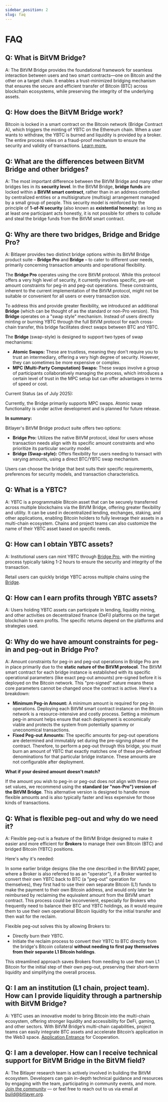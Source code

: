 ```yaml
---
sidebar_position: 2
slug: faq
---
```


# FAQ

## Q: What is BitVM Bridge?

A: The BitVM Bridge provides the foundational framework for seamless interaction between users and two smart contracts—one on Bitcoin and the other on a target chain. It enables a trust-minimized bridging mechanism that ensures the secure and efficient transfer of Bitcoin (BTC) across blockchain ecosystems, while preserving the integrity of the underlying assets.

## Q: How does the BitVM Bridge work?

Bitcoin is locked in a smart contract on the Bitcoin network (Bridge Contract A), which triggers the minting of YBTC on the Ethereum chain. When a user wants to withdraw, the YBTC is burned and liquidity is provided by a broker. The entire process relies on a fraud-proof mechanism to ensure the security and validity of transactions. <a href='https://blog.bitlayer.org/introducing_bitvm_bridge/' target='_blank'>Learn more.</a>

## Q: What are the differences between BitVM Bridge and other bridges?

A: The most important difference between the BitVM Bridge and many other bridges lies in its **security level**. In the BitVM Bridge, **bridge funds** are locked within a **BitVM smart contract**, rather than in an address controlled by centralized entities or a multisignature (multisig) arrangement managed by a small group of people. This security model is reinforced by the principle of **1-of-N security** (also known as **existential honesty**): as long as at least one participant acts honestly, it is not possible for others to collude and steal the bridge funds from the BitVM smart contract.

## Q: Why are there two bridges, Bridge and Bridge Pro?

A: Bitlayer provides two distinct bridge options within its BitVM Bridge product suite – **Bridge Pro** and **Bridge** – to cater to different user needs, primarily concerning transaction amounts and operational flexibility.

The **Bridge Pro** operates using the core BitVM protocol. While this protocol offers a very high level of security, it currently involves specific, pre-set amount constraints for peg-in and peg-out operations. These constraints, inherent to the current implementation of the BitVM protocol, might not be suitable or convenient for all users or every transaction size.

To address this and provide greater flexibility, we introduced an additional **Bridge** (which can be thought of as the standard or non-Pro version). This **Bridge** operates on a "swap style" mechanism. Instead of users directly minting or burning YBTC through the full BitVM protocol for each cross-chain transfer, this bridge facilitates direct swaps between BTC and YBTC.

The **Bridge** (swap-style) is designed to support two types of swap mechanisms:

- **Atomic Swaps:** These are trustless, meaning they don't require you to trust an intermediary, offering a very high degree of security. However, they can sometimes be more expensive or complex.
- **MPC (Multi-Party Computation) Swaps:** These swaps involve a group of participants collaboratively managing the process, which introduces a certain level of trust in the MPC setup but can offer advantages in terms of speed or cost.

Current Status (as of July 2025):

Currently, the Bridge primarily supports MPC swaps. Atomic swap functionality is under active development and is planned for future release.

**In summary:**

Bitlayer's BitVM Bridge product suite offers two options:

- **Bridge Pro:** Utilizes the native BitVM protocol, ideal for users whose transaction needs align with its specific amount constraints and who prioritize its particular security model.
- **Bridge (Swap-style):** Offers flexibility for users needing to transact with varying amounts, using a direct BTC/YBTC swap mechanism.

Users can choose the bridge that best suits their specific requirements, preferences for security models, and transaction characteristics.

## Q: What is a YBTC?

A: YBTC is a programmable Bitcoin asset that can be securely transferred across multiple blockchains via the BitVM Bridge, offering greater flexibility and utility. It can be used in decentralized lending, exchanges, staking, and other applications, enabling Bitcoin holders to fully leverage their assets in a multi-chain ecosystem. Chains and project teams can also customize the name of their YBTC asset based on specific needs.

## Q: How can I obtain YBTC assets?

A: Institutional users can mint YBTC through <a href='https://bitvmbridge.bitlayer.org/testnet/bridge-pro/mint' target='_blank' >Bridge Pro</a>, with the minting process typically taking 1-2 hours to ensure the security and integrity of the transaction.

Retail users can quickly bridge YBTC across multiple chains using the <a href='https://bitvmbridge.bitlayer.org/testnet/bridge' target='_blank' >Bridge</a>.

## Q: How can I earn profits through YBTC assets?

A: Users holding YBTC assets can participate in lending, liquidity mining, and other activities on decentralized finance (DeFi) platforms on the target blockchain to earn profits. The specific returns depend on the platforms and strategies used.

## Q: Why do we have amount constraints for peg-in and peg-out in Bridge Pro?

A: Amount constraints for peg-in and peg-out operations in Bridge Pro are in place primarily due to the **static nature of the BitVM protocol**. The BitVM smart contract for each bridge instance is established with its specific operational parameters (like exact peg-out amounts) pre-signed before it is deployed on the Bitcoin network. This "pre-signed" nature means these core parameters cannot be changed once the contract is active. Here's a breakdown:

- **Minimum Peg-in Amount:** A minimum amount is required for peg-in operations. Deploying each BitVM smart contract instance on the Bitcoin network is a resource-intensive and costly process. Setting a minimum peg-in amount helps ensure that each deployment is economically viable and protects the system from potentially spammy or uneconomical transactions.
- **Fixed Peg-out Amounts:** The specific amounts for peg-out operations are determined and immutably set during the pre-signing phase of the contract. Therefore, to perform a peg-out through this bridge, you must burn an amount of YBTC that exactly matches one of these pre-defined denominations for that particular bridge instance. These amounts are not configurable after deployment.

**What if your desired amount doesn't match?**

If the amount you wish to peg-in or peg-out does not align with these pre-set values, we recommend using the **standard (or "non-Pro") version of the BitVM Bridge**. This alternative version is designed to handle more flexible amounts and is also typically faster and less expensive for those kinds of transactions.

## Q: What is flexible peg-out and why do we need it?

A: Flexible peg-out is a feature of the BitVM Bridge designed to make it easier and more efficient for **Brokers** to manage their own Bitcoin (BTC) and bridged Bitcoin (YBTC) positions.

Here's why it's needed:

In some earlier bridge designs (like the one described in the BitVM2 paper, where a Broker is also referred to as an "operator"), if a Broker wanted to convert their own YBTC back to BTC (a "peg-out" operation for themselves), they first had to use their own separate Bitcoin (L1) funds to make the payment to their own Bitcoin address, and would only later be reimbursed by reclaiming the equivalent amount from the BitVM smart contract. This process could be inconvenient, especially for Brokers who frequently need to balance their BTC and YBTC holdings, as it would require them to use their own operational Bitcoin liquidity for the initial transfer and then wait for the reclaim.

Flexible peg-out solves this by allowing Brokers to:

- Directly burn their YBTC.
- Initiate the reclaim process to convert their YBTC to BTC directly from the bridge's Bitcoin collateral **without needing to first pay themselves from their separate L1 Bitcoin holdings**.

This streamlined approach saves Brokers from needing to use their own L1 Bitcoin for the initial step of their own peg-out, preserving their short-term liquidity and simplifying the overall process.

## Q: I am an institution (L1 chain, project team). How can I provide liquidity through a partnership with BitVM Bridge?

A: YBTC uses an innovative model to bring Bitcoin into the multi-chain ecosystem, offering stronger liquidity and accessibility for DeFi, gaming, and other sectors. With BitVM Bridge’s multi-chain capabilities, project teams can easily integrate BTC assets and accelerate Bitcoin’s application in the Web3 space. <a href='https://docs.bitlayer.org/docs/BitVMBridge/join-network' target='_blank' >Application Entrance</a> for Cooperation.

## Q: I am a developer. How can I receive technical support for BitVM Bridge in the BitVM field?

A: The Bitlayer research team is actively involved in building the BitVM ecosystem. Developers can gain in-depth technical guidance and resources by engaging with the team, participating in community events, and more. [Join the community](https://t.me/bitlayer_developers) — or feel free to reach out to us via email at [build@bitlayer.org](mailto:build@bitlayer.org).
